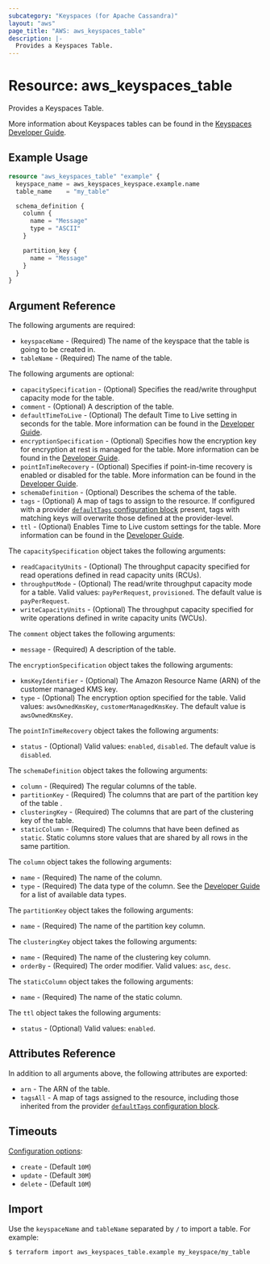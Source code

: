 ```yaml
---
subcategory: "Keyspaces (for Apache Cassandra)"
layout: "aws"
page_title: "AWS: aws_keyspaces_table"
description: |-
  Provides a Keyspaces Table.
---
```


# Resource: aws_keyspaces_table

Provides a Keyspaces Table.

More information about Keyspaces tables can be found in the [Keyspaces Developer Guide](https://docs.aws.amazon.com/keyspaces/latest/devguide/working-with-tables.html).

## Example Usage

```terraform
resource "aws_keyspaces_table" "example" {
  keyspace_name = aws_keyspaces_keyspace.example.name
  table_name    = "my_table"

  schema_definition {
    column {
      name = "Message"
      type = "ASCII"
    }

    partition_key {
      name = "Message"
    }
  }
}
```

## Argument Reference

The following arguments are required:

* `keyspaceName` - (Required) The name of the keyspace that the table is going to be created in.
* `tableName` - (Required) The name of the table.

The following arguments are optional:

* `capacitySpecification` - (Optional) Specifies the read/write throughput capacity mode for the table.
* `comment` - (Optional) A description of the table.
* `defaultTimeToLive` - (Optional) The default Time to Live setting in seconds for the table. More information can be found in the [Developer Guide](https://docs.aws.amazon.com/keyspaces/latest/devguide/TTL-how-it-works.html#ttl-howitworks_default_ttl).
* `encryptionSpecification` - (Optional) Specifies how the encryption key for encryption at rest is managed for the table. More information can be found in the [Developer Guide](https://docs.aws.amazon.com/keyspaces/latest/devguide/EncryptionAtRest.html).
* `pointInTimeRecovery` - (Optional) Specifies if point-in-time recovery is enabled or disabled for the table. More information can be found in the [Developer Guide](https://docs.aws.amazon.com/keyspaces/latest/devguide/PointInTimeRecovery.html).
* `schemaDefinition` - (Optional) Describes the schema of the table.
* `tags` - (Optional) A map of tags to assign to the resource. If configured with a provider [`defaultTags` configuration block](https://registry.terraform.io/providers/hashicorp/aws/latest/docs#default_tags-configuration-block) present, tags with matching keys will overwrite those defined at the provider-level.
* `ttl` - (Optional) Enables Time to Live custom settings for the table. More information can be found in the [Developer Guide](https://docs.aws.amazon.com/keyspaces/latest/devguide/TTL.html).

The `capacitySpecification` object takes the following arguments:

* `readCapacityUnits` - (Optional) The throughput capacity specified for read operations defined in read capacity units (RCUs).
* `throughputMode` - (Optional) The read/write throughput capacity mode for a table. Valid values: `payPerRequest`, `provisioned`. The default value is `payPerRequest`.
* `writeCapacityUnits` - (Optional) The throughput capacity specified for write operations defined in write capacity units (WCUs).

The `comment` object takes the following arguments:

* `message` - (Required) A description of the table.

The `encryptionSpecification` object takes the following arguments:

* `kmsKeyIdentifier` - (Optional) The Amazon Resource Name (ARN) of the customer managed KMS key.
* `type` - (Optional) The encryption option specified for the table. Valid values: `awsOwnedKmsKey`, `customerManagedKmsKey`. The default value is `awsOwnedKmsKey`.

The `pointInTimeRecovery` object takes the following arguments:

* `status` - (Optional) Valid values: `enabled`, `disabled`. The default value is `disabled`.

The `schemaDefinition` object takes the following arguments:

* `column` - (Required) The regular columns of the table.
* `partitionKey` - (Required) The columns that are part of the partition key of the table .
* `clusteringKey` - (Required) The columns that are part of the clustering key of the table.
* `staticColumn` - (Required) The columns that have been defined as `static`. Static columns store values that are shared by all rows in the same partition.

The `column` object takes the following arguments:

* `name` - (Required) The name of the column.
* `type` - (Required) The data type of the column. See the [Developer Guide](https://docs.aws.amazon.com/keyspaces/latest/devguide/cql.elements.html#cql.data-types) for a list of available data types.

The `partitionKey` object takes the following arguments:

* `name` - (Required) The name of the partition key column.

The `clusteringKey` object takes the following arguments:

* `name` - (Required) The name of the clustering key column.
* `orderBy` - (Required) The order modifier. Valid values: `asc`, `desc`.

The `staticColumn` object takes the following arguments:

* `name` - (Required) The name of the static column.

The `ttl` object takes the following arguments:

* `status` - (Optional) Valid values: `enabled`.

## Attributes Reference

In addition to all arguments above, the following attributes are exported:

* `arn` - The ARN of the table.
* `tagsAll` - A map of tags assigned to the resource, including those inherited from the provider [`defaultTags` configuration block](https://registry.terraform.io/providers/hashicorp/aws/latest/docs#default_tags-configuration-block).

## Timeouts

[Configuration options](https://developer.hashicorp.com/terraform/language/resources/syntax#operation-timeouts):

- `create` - (Default `10M`)
- `update` - (Default `30M`)
- `delete` - (Default `10M`)

## Import

Use the `keyspaceName` and `tableName` separated by `/` to import a table. For example:

```
$ terraform import aws_keyspaces_table.example my_keyspace/my_table
```

<!-- cache-key: cdktf-0.17.0-pre.15 input-99f9fe89596a6d93ac1ec0e5a994b57f3e29b92336c11ce67e7709abea9adad5 -->